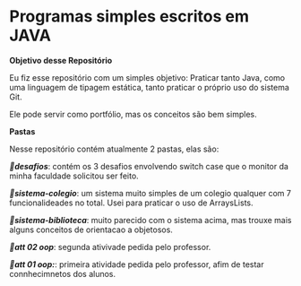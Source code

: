 <h1>Programas simples escritos em JAVA</h1>
<p><strong>Objetivo desse Repositório</strong></p>
<p>Eu fiz esse repositório com um simples objetivo: Praticar tanto Java, como uma linguagem de tipagem estática, tanto praticar o próprio uso do sistema Git.</p>
<p>Ele pode servir como portfólio, mas os conceitos são bem simples.</p>
<p><strong>Pastas</strong></p>
<p>Nesse repositório contém atualmente 2 pastas, elas são:</p>
<p><em><strong>📂desafios</strong></em>: contém os 3 desafios envolvendo switch case que o monitor da minha faculdade solicitou ser feito.</p>
<p><em><strong>📂sistema-colegio</strong></em>: um sistema muito simples de um colegio qualquer com 7 funcionalideades no total. Usei para praticar o uso de ArraysLists.</p>
<p><em><strong>📂sistema-biblioteca</strong></em>: muito parecido com o sistema acima, mas trouxe mais alguns conceitos de orientacao a objetosos.</p>
<p><em><strong>📂att 02 oop</strong></em>: segunda ativivade pedida pelo professor. </p>
<em><strong>📂att 01 oop:</strong></em>: primeira atividade pedida pelo professor, afim de testar connhecimnetos dos alunos.
